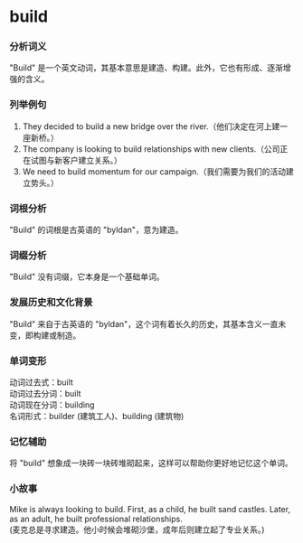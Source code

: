 # build

### 分析词义

  

"Build" 是一个英文动词，其基本意思是建造、构建。此外，它也有形成、逐渐增强的含义。

  

### 列举例句

  

1.  They decided to build a new bridge over the river.（他们决定在河上建一座新桥。）
2.  The company is looking to build relationships with new clients.（公司正在试图与新客户建立关系。）
3.  We need to build momentum for our campaign.（我们需要为我们的活动建立势头。）

  

### 词根分析

  

"Build" 的词根是古英语的 "byldan"，意为建造。

  

### 词缀分析

  

"Build" 没有词缀，它本身是一个基础单词。

  

### 发展历史和文化背景

  

"Build" 来自于古英语的 "byldan"，这个词有着长久的历史，其基本含义一直未变，即构建或制造。

  

### 单词变形

  

动词过去式：built  
动词过去分词：built  
动词现在分词：building  
名词形式：builder (建筑工人)、building (建筑物)

  

### 记忆辅助

  

将 "build" 想象成一块砖一块砖堆砌起来，这样可以帮助你更好地记忆这个单词。

  

### 小故事

  

Mike is always looking to build. First, as a child, he built sand castles. Later, as an adult, he built professional relationships.  
(麦克总是寻求建造。他小时候会堆砌沙堡，成年后则建立起了专业关系。)
